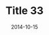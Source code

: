 ---
layout: posts
title: "Title 33"
img: "https://image.tmdb.org/t/p/w185/kPRb1mbVHGop0egQ7153y0lhzGL.jpg"
date: 2014-10-15
genre: "Comedy"
categories: Movies
tags: bollywood, shah ruch khan
published: true 
---